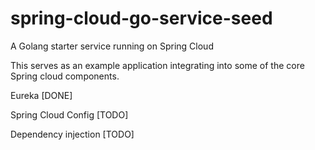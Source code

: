 # spring-cloud-go-service-seed
A Golang starter service running on Spring Cloud 

This serves as an example application integrating into some of the core Spring cloud components.

Eureka [DONE]

Spring Cloud Config [TODO]

Dependency injection [TODO]
